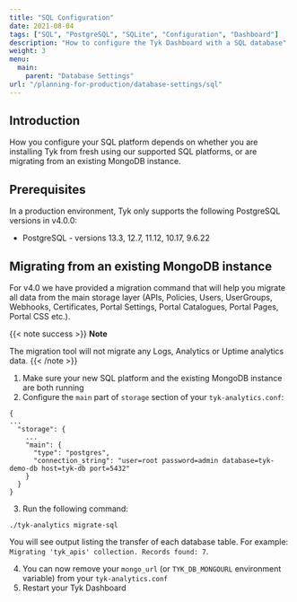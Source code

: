 ```yaml
---
title: "SQL Configuration"
date: 2021-08-04
tags: ["SQL", "PostgreSQL", "SQLite", "Configuration", "Dashboard"]
description: "How to configure the Tyk Dashboard with a SQL database"
weight: 3
menu:
  main:
    parent: "Database Settings"
url: "/planning-for-production/database-settings/sql"
---
```


## Introduction

How you configure your SQL platform depends on whether you are installing Tyk from fresh using our supported SQL platforms, or are migrating from an existing MongoDB instance.

## Prerequisites

In a production environment, Tyk only supports the following PostgreSQL versions in v4.0.0:

* PostgreSQL - versions 13.3, 12.7, 11.12, 10.17, 9.6.22


## Migrating from an existing MongoDB instance

For v4.0 we have provided a migration command that will help you migrate all data from the main storage layer (APIs, Policies, Users, UserGroups, Webhooks, Certificates, Portal Settings, Portal Catalogues, Portal Pages, Portal CSS etc.).

{{< note success >}}
**Note**  

The migration tool will not migrate any Logs, Analytics or Uptime analytics data.
{{< /note >}}

1. Make sure your new SQL platform and the existing MongoDB instance are both running
2. Configure the `main` part of  `storage` section of your `tyk-analytics.conf`:

```
{
...
  "storage": {
    ...
    "main": {
      "type": "postgres",
      "connection_string": "user=root password=admin database=tyk-demo-db host=tyk-db port=5432"
    }
  }
} 
```
3. Run the following command:

```{copy.Wrapper}
./tyk-analytics migrate-sql
```
You will see output listing the transfer of each database table. For example: `Migrating 'tyk_apis' collection. Records found: 7`.

4. You can now remove your `mongo_url` (or `TYK_DB_MONGOURL` environment variable) from your `tyk-analytics.conf`
5. Restart your Tyk Dashboard
